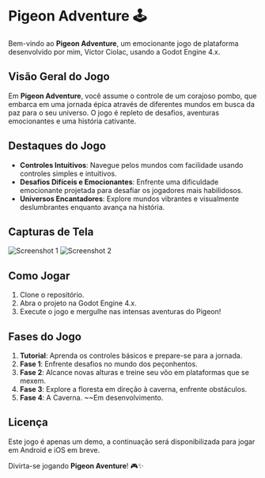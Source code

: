 # Pigeon Adventure 🕹️

Bem-vindo ao **Pigeon Adventure**, um emocionante jogo de plataforma desenvolvido por mim, Victor Ciolac, usando a Godot Engine 4.x.

## Visão Geral do Jogo

Em **Pigeon Adventure**, você assume o controle de um corajoso pombo, que embarca em uma jornada épica através de diferentes mundos em busca da paz para o seu universo. O jogo é repleto de desafios, aventuras emocionantes e uma história cativante.

## Destaques do Jogo

- **Controles Intuitivos**: Navegue pelos mundos com facilidade usando controles simples e intuitivos.
- **Desafios Difíceis e Emocionantes**: Enfrente uma dificuldade emocionante projetada para desafiar os jogadores mais habilidosos.
- **Universos Encantadores**: Explore mundos vibrantes e visualmente deslumbrantes enquanto avança na história.


## Capturas de Tela

![Screenshot 1](screenshots/screenshot1.png)
![Screenshot 2](screenshots/screenshot2.png)

## Como Jogar

1. Clone o repositório.
2. Abra o projeto na Godot Engine 4.x.
3. Execute o jogo e mergulhe nas intensas aventuras do Pigeon!

## Fases do Jogo

1. **Tutorial**: Aprenda os controles básicos e prepare-se para a jornada.
2. **Fase 1**: Enfrente desafios no mundo dos peçonhentos.
3. **Fase 2**: Alcance novas alturas e treine seu vôo em plataformas que se mexem.
4. **Fase 3**: Explore a floresta em direção à caverna, enfrente obstáculos.
5. **Fase 4**: A Caverna. ~~Em desenvolvimento.


## Licença

Este jogo é apenas um demo, a continuação será disponibilizada para jogar em Android e iOS em breve.

Divirta-se jogando **Pigeon Aventure**! 🎮✨
